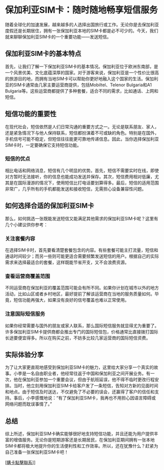 # 保加利亚SIM卡：随时随地畅享短信服务

随着全球化的加速发展，越来越多的人选择出国旅行或工作。无论你是去保加利亚度假还是长期居住，拥有一张保加利亚本地的SIM卡都是必不可少的。今天，我们就来聊聊保加利亚SIM卡的一个重要功能——发送短信。

## 保加利亚SIM卡的基本特点

首先，让我们了解一下保加利亚SIM卡的基本情况。保加利亚位于欧洲东南部，是一个风景优美、文化底蕴深厚的国家。对于游客来说，保加利亚是一个性价比很高的旅游目的地，而拥有当地SIM卡可以帮助你更好地融入这个国家的生活。保加利亚的SIM卡通常由几家主要运营商提供，包括Mobiltel、Telenor Bulgaria和A1 Bulgaria等。这些运营商都提供了多种套餐，适合不同的需求，比如通话、上网和短信。

## 短信功能的重要性

在现代社会，短信依然是人们日常沟通的重要方式之一。无论是联系朋友、家人，还是紧急情况下与他人保持联系，短信都扮演着不可或缺的角色。特别是在国外，手机信号可能不稳定，但短信往往能更可靠地传递信息。因此，当你选择保加利亚SIM卡时，一定要确保它支持短信功能。

### 短信的优点

相比电话和网络消息，短信有几个明显的优势。首先，短信不需要实时在线，即使对方暂时无法接听，你的信息也能成功发送并保存。其次，短信费用相对低廉，尤其是在国际漫游的情况下，使用短信比打电话要划算得多。最后，短信的适用范围非常广，几乎所有的手机都能发送和接收短信，无需担心设备兼容性问题。

## 如何选择合适的保加利亚SIM卡

那么，如何挑选一张既能发送短信又能满足其他需求的保加利亚SIM卡呢？这里有几个小建议供你参考：

### 关注套餐内容

在选择SIM卡时，首先要看清楚套餐包含的内容。有些套餐可能主打流量，短信和通话时间较少；而另一些则可能更适合需要频繁发送短信的用户。根据自己的实际需求来选择最适合的套餐，这样既能节省开支，又不会浪费资源。

### 查看运营商覆盖范围

不同运营商在保加利亚的覆盖范围可能会有所不同。如果你计划在城市以外的地方活动，比如山区或者乡村地区，最好提前了解该运营商在当地的服务质量如何。毕竟，短信功能再强大，如果没有良好的信号覆盖也难以正常使用。

### 注意国际短信服务

如果你经常需要与国外的朋友或家人联系，那么国际短信服务就显得尤为重要了。许多保加利亚SIM卡提供商都会推出专门的国际短信包，价格通常比直接拨打国际长途要便宜得多。所以在购买之前，不妨多比较几家运营商的国际短信资费。

## 实际体验分享

为了让大家更直观地感受到保加利亚SIM卡的魅力，这里给大家分享一个真实的故事。小李是一名自由职业者，他经常往返于中国和保加利亚之间开展业务。有一次，他在保加利亚参加一个重要会议，但由于航班延误，他不得不临时更改行程安排。当时，他立刻用保加利亚SIM卡给客户发了一条短信，告知对方新的见面时间和地点。由于短信及时送达，不仅避免了不必要的误会，还赢得了客户的信任和支持。事后，小李感慨地说：“有了保加利亚SIM卡，我再也不用担心因语言障碍或网络问题而耽误事情了。”

## 总结

综上所述，保加利亚SIM卡确实能够很好地支持短信功能，并且还能为用户提供丰富的增值服务。无论你是短期游客还是长期居民，在保加利亚期间拥有一张本地SIM卡都将极大地提升你的生活便利性和工作效率。所以，还在犹豫什么？赶紧为自己准备一张保加利亚SIM卡吧！

[[購卡點擊聯系](https://t.me/s/esim1088)]]